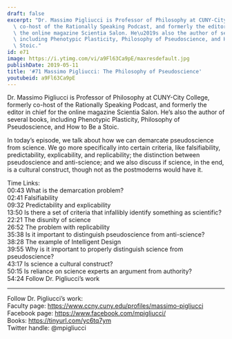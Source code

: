 ```yaml
---
draft: false
excerpt: "Dr. Massimo Pigliucci is Professor of Philosophy at CUNY-City College, formerly\
  \ co-host of the Rationally Speaking Podcast, and formerly the editor in chief for\
  \ the online magazine Scientia Salon. He\u2019s also the author of several books,\
  \ including Phenotypic Plasticity, Philosophy of Pseudoscience, and How to Be a\
  \ Stoic."
id: e71
image: https://i.ytimg.com/vi/a9Fl63Ca9pE/maxresdefault.jpg
publishDate: 2019-05-11
title: '#71 Massimo Pigliucci: The Philosophy of Pseudoscience'
youtubeid: a9Fl63Ca9pE
---
```

Dr. Massimo Pigliucci is Professor of Philosophy at CUNY-City College, formerly co-host of the Rationally Speaking Podcast, and formerly the editor in chief for the online magazine Scientia Salon. He’s also the author of several books, including Phenotypic Plasticity, Philosophy of Pseudoscience, and How to Be a Stoic.

In today’s episode, we talk about how we can demarcate pseudoscience from science. We go more specifically into certain criteria, like falsifiability, predictability, explicability, and replicability; the distinction between pseudoscience and anti-science; and we also discuss if science, in the end, is a cultural construct, though not as the postmoderns would have it.  

Time Links:  
00:43  What is the demarcation problem?  
02:41  Falsifiability      
09:32  Predictability and explicability    
13:50  Is there a set of criteria that infallibly identify something as scientific?    
22:21  The disunity of science    
26:52  The problem with replicability    
35:38  Is it important to distinguish pseudoscience from anti-science?       
38:28  The example of Intelligent Design  
39:55  Why is it important to properly distinguish science from pseudoscience?  
43:17  Is science a cultural construct?  
50:15  Is reliance on science experts an argument from authority?  
54:24  Follow Dr. Pigliucci’s work

---

Follow Dr. Pigliucci’s work:  
Faculty page: https://www.ccny.cuny.edu/profiles/massimo-pigliucci  
Facebook page: https://www.facebook.com/mpigliucci/  
Books: https://tinyurl.com/yc6tq7ym  
Twitter handle: @mpigliucci
